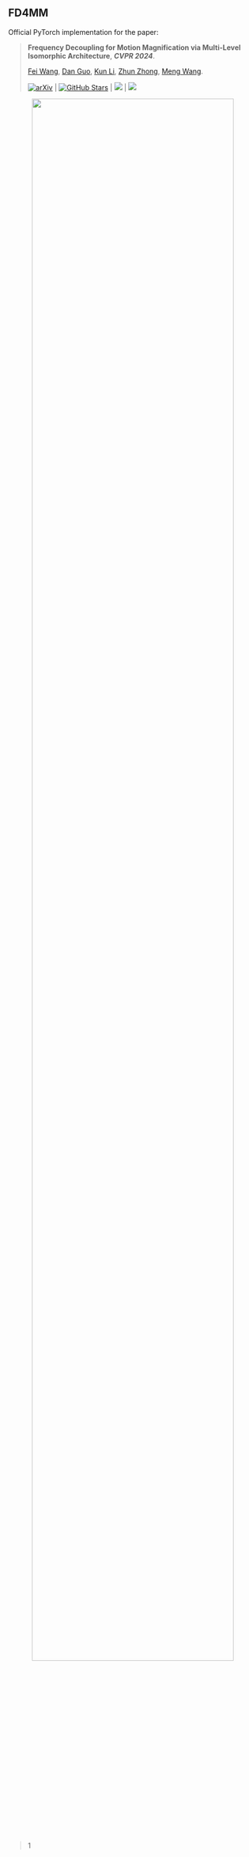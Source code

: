 ## **FD4MM**

Official PyTorch implementation for the paper:

> **Frequency Decoupling for Motion Magnification via Multi-Level Isomorphic Architecture**, ***CVPR 2024***.
>
> [Fei Wang](https://scholar.google.com.hk/citations?user=sdqv6pQAAAAJ&hl=zh-CN&oi=ao), [Dan Guo](https://scholar.google.com.hk/citations?user=DsEONuMAAAAJ&hl=zh-CN&oi=ao), [Kun Li](https://scholar.google.com.hk/citations?user=UQ_bInoAAAAJ&hl=zh-CN&oi=ao), [Zhun Zhong](https://scholar.google.com.hk/citations?hl=zh-CN&user=nZizkQ0AAAAJ), [Meng Wang](https://scholar.google.com.hk/citations?user=rHagaaIAAAAJ&hl=zh-CN&oi=ao).
>
> [![arXiv](https://img.shields.io/badge/arXiv-Paper-%3CCOLOR%3E.svg)](https://arxiv.org/pdf/2403.07347) |
> [![GitHub Stars](https://img.shields.io/github/stars/Jiafei127/FD4MM)](https://github.com/Jiafei127/FD4MM) |
> [![](https://img.shields.io/github/license/Jiafei127/FD4MM)](https://github.com/Jiafei127/FD4MM/blob/main/LICENSE) |
> <a href=' '><img src='https://img.shields.io/badge/Demo-Open in Colab-blue'></a>

<p align="center">
<img src="https://github.com/Jiafei127/FD4MM/blob/main/cvpr24_poster_template.png" width="90%"/>
</p>

> 1



